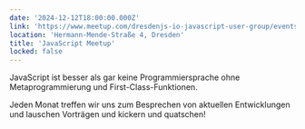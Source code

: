 ```yaml
---
date: '2024-12-12T18:00:00.000Z'
link: 'https://www.meetup.com/dresdenjs-io-javascript-user-group/events/304568249'
location: 'Hermann-Mende-Straße 4, Dresden'
title: 'JavaScript Meetup'
locked: false
---
```

JavaScript ist besser als gar keine Programmiersprache ohne Metaprogrammierung und First-Class-Funktionen.

Jeden Monat treffen wir uns zum Besprechen von aktuellen Entwicklungen und lauschen Vorträgen und kickern und quatschen!

